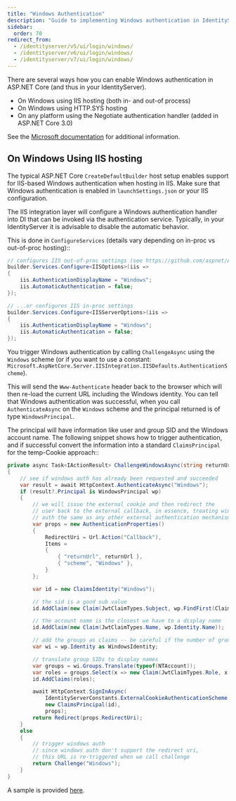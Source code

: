 ```yaml
---
title: "Windows Authentication"
description: "Guide to implementing Windows authentication in IdentityServer using various approaches including IIS hosting, HTTP.SYS hosting, and the Negotiate authentication handler, with detailed configuration instructions and code examples."
sidebar:
  order: 70
redirect_from:
  - /identityserver/v5/ui/login/windows/
  - /identityserver/v6/ui/login/windows/
  - /identityserver/v7/ui/login/windows/
---
```


There are several ways how you can enable Windows authentication in ASP.NET Core (and thus in your IdentityServer).

* On Windows using IIS hosting (both in- and out-of process)
* On Windows using HTTP.SYS hosting
* On any platform using the Negotiate authentication handler (added in ASP.NET Core 3.0)

See the [Microsoft documentation](https://docs.microsoft.com/en-us/aspnet/core/security/authentication/windowsauth?view=aspnetcore-5.0&tabs=visual-studio) for additional information.

## On Windows Using IIS hosting

The typical ASP.NET Core `CreateDefaultBuilder` host setup enables support for IIS-based Windows authentication when hosting in IIS.
Make sure that Windows authentication is enabled in `launchSettings.json` or your IIS configuration.

The IIS integration layer will configure a Windows authentication handler into DI that can be invoked via the authentication service.
Typically, in your IdentityServer it is advisable to disable the automatic behavior. 

This is done in `ConfigureServices` (details vary depending on in-proc vs out-of-proc hosting)::

```cs
// configures IIS out-of-proc settings (see https://github.com/aspnet/AspNetCore/issues/14882)
builder.Services.Configure<IISOptions>(iis =>
{
    iis.AuthenticationDisplayName = "Windows";
    iis.AutomaticAuthentication = false;
});

// ...or configures IIS in-proc settings
builder.Services.Configure<IISServerOptions>(iis =>
{
    iis.AuthenticationDisplayName = "Windows";
    iis.AutomaticAuthentication = false;
});
```

You trigger Windows authentication by calling `ChallengeAsync` using the `Windows` scheme (or if you want to use a constant: `Microsoft.AspNetCore.Server.IISIntegration.IISDefaults.AuthenticationScheme`).

This will send the `Www-Authenticate` header back to the browser which will then re-load the current URL including the Windows identity.
You can tell that Windows authentication was successful, when you call `AuthenticateAsync` on the `Windows` scheme and the principal returned
is of type `WindowsPrincipal`.

The principal will have information like user and group SID and the Windows account name. The following snippet shows how to
trigger authentication, and if successful convert the information into a standard `ClaimsPrincipal` for the temp-Cookie approach::

```cs
private async Task<IActionResult> ChallengeWindowsAsync(string returnUrl)
{
    // see if windows auth has already been requested and succeeded
    var result = await HttpContext.AuthenticateAsync("Windows");
    if (result?.Principal is WindowsPrincipal wp)
    {
        // we will issue the external cookie and then redirect the
        // user back to the external callback, in essence, treating windows
        // auth the same as any other external authentication mechanism
        var props = new AuthenticationProperties()
        {
            RedirectUri = Url.Action("Callback"),
            Items =
            {
                { "returnUrl", returnUrl },
                { "scheme", "Windows" },
            }
        };

        var id = new ClaimsIdentity("Windows");

        // the sid is a good sub value
        id.AddClaim(new Claim(JwtClaimTypes.Subject, wp.FindFirst(ClaimTypes.PrimarySid).Value));

        // the account name is the closest we have to a display name
        id.AddClaim(new Claim(JwtClaimTypes.Name, wp.Identity.Name));

        // add the groups as claims -- be careful if the number of groups is too large
        var wi = wp.Identity as WindowsIdentity;

        // translate group SIDs to display names
        var groups = wi.Groups.Translate(typeof(NTAccount));
        var roles = groups.Select(x => new Claim(JwtClaimTypes.Role, x.Value));
        id.AddClaims(roles);

        await HttpContext.SignInAsync(
            IdentityServerConstants.ExternalCookieAuthenticationScheme,
            new ClaimsPrincipal(id),
            props);
        return Redirect(props.RedirectUri);
    }
    else
    {
        // trigger windows auth
        // since windows auth don't support the redirect uri,
        // this URL is re-triggered when we call challenge
        return Challenge("Windows");
    }
}
```

A sample is provided [here](/identityserver/samples/ui#windows-authentication-with-iis-hosting).
